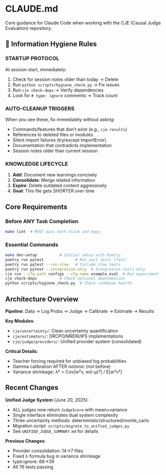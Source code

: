 # CLAUDE.md

Core guidance for Claude Code when working with the CJE (Causal Judge Evaluation) repository.

## 🎯 Information Hygiene Rules

### STARTUP PROTOCOL
At session start, immediately:
1. Check for session notes older than today → Delete
2. Run `python scripts/hygiene_check.py` → Fix issues
3. Run `cje check-deps` → Verify dependencies
4. Look for `# type: ignore` comments → Track count

### AUTO-CLEANUP TRIGGERS
When you see these, fix immediately without asking:
- Commands/features that don't exist (e.g., `cje results`)
- References to deleted files or modules
- Silent import failures (try/except ImportError)
- Documentation that contradicts implementation
- Session notes older than current session

### KNOWLEDGE LIFECYCLE
1. **Add**: Document new learnings concisely
2. **Consolidate**: Merge related information 
3. **Expire**: Delete outdated content aggressively
4. **Goal**: This file gets SHORTER over time

## Core Requirements

### Before ANY Task Completion
```bash
make lint  # MUST pass both black and mypy
```

### Essential Commands
```bash
make dev-setup          # Initial setup with Poetry
poetry run pytest              # Run unit tests (fast)
poetry run pytest --run-slow   # Include slow tests
poetry run pytest --integration-only  # Integration tests only
cje run --cfg-path configs --cfg-name example_eval  # Run experiment
cje check-deps          # Check optional dependencies
python scripts/hygiene_check.py  # Check codebase health
```

## Architecture Overview

**Pipeline**: Data → Log Probs → Judge → Calibrate → Estimate → Results

**Key Modules**:
- `cje/uncertainty/`: Clean uncertainty quantification
- `cje/estimators/`: DRCPO/MRDR/IPS implementations
- `cje/judge/providers/`: Unified provider system (consolidated)

**Critical Details**:
- Teacher forcing required for unbiased log probabilities
- Gamma calibration AFTER isotonic (not before)
- Variance shrinkage: λ* = Cov[w²v, w(r-μ)²] / E[w²v²]

## Recent Changes

**Unified Judge System** (June 20, 2025):
- ALL judges now return `JudgeScore` with mean+variance
- Single interface eliminates dual system complexity
- Three uncertainty methods: deterministic/structured/monte_carlo
- Migration script: `scripts/migrate_to_unified_judges.py`
- See `UNIFIED_JUDGE_SUMMARY.md` for details

**Previous Changes**:
- Provider consolidation: 14→7 files
- Fixed λ formula bug in variance shrinkage
- type:ignore: 66→39
- All 76 tests passing